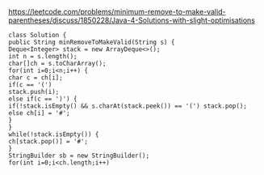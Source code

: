 https://leetcode.com/problems/minimum-remove-to-make-valid-parentheses/discuss/1850228/Java-4-Solutions-with-slight-optimisations
​
```
class Solution {
public String minRemoveToMakeValid(String s) {
Deque<Integer> stack = new ArrayDeque<>();
int n = s.length();
char[]ch = s.toCharArray();
for(int i=0;i<n;i++) {
char c = ch[i];
if(c == '(')
stack.push(i);
else if(c == ')') {
if(!stack.isEmpty() && s.charAt(stack.peek()) == '(') stack.pop();
else ch[i] = '#';
}
}
while(!stack.isEmpty()) {
ch[stack.pop()] = '#';
}
StringBuilder sb = new StringBuilder();
for(int i=0;i<ch.length;i++)